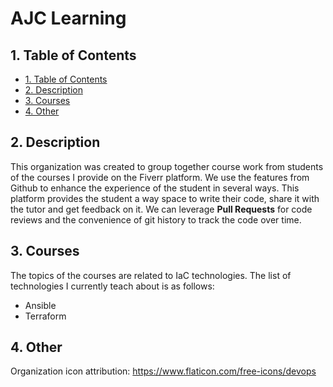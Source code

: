 # AJC Learning

## 1. Table of Contents

- [1. Table of Contents](#1-table-of-contents)
- [2. Description](#2-description)
- [3. Courses](#3-courses)
- [4. Other](#4-other)

## 2. Description

This organization was created to group together course work from students of the courses I provide on the Fiverr platform. We use the features from Github to enhance the experience of the student in several ways. This platform provides the student a way space to write their code, share it with the tutor and get feedback on it. We can leverage **Pull Requests** for code reviews and the convenience of git history to track the code over time.

## 3. Courses

The topics of the courses are related to IaC technologies. The list of technologies I currently teach about is as follows:

- Ansible
- Terraform

## 4. Other

Organization icon attribution: <https://www.flaticon.com/free-icons/devops>
